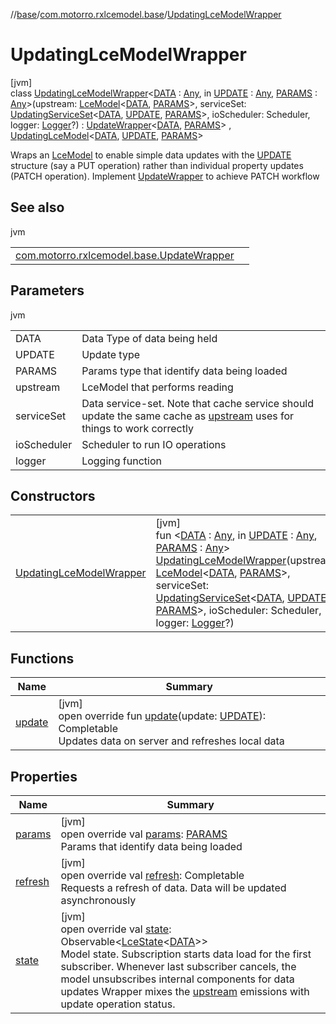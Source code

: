 //[base](../../../index.md)/[com.motorro.rxlcemodel.base](../index.md)/[UpdatingLceModelWrapper](index.md)

# UpdatingLceModelWrapper

[jvm]\
class [UpdatingLceModelWrapper](index.md)&lt;[DATA](index.md) : [Any](https://kotlinlang.org/api/latest/jvm/stdlib/kotlin/-any/index.html), in [UPDATE](index.md) : [Any](https://kotlinlang.org/api/latest/jvm/stdlib/kotlin/-any/index.html), [PARAMS](index.md) : [Any](https://kotlinlang.org/api/latest/jvm/stdlib/kotlin/-any/index.html)&gt;(upstream: [LceModel](../-lce-model/index.md)&lt;[DATA](index.md), [PARAMS](index.md)&gt;, serviceSet: [UpdatingServiceSet](../../com.motorro.rxlcemodel.base.service/-updating-service-set/index.md)&lt;[DATA](index.md), [UPDATE](index.md), [PARAMS](index.md)&gt;, ioScheduler: Scheduler, logger: [Logger](../-logger/index.md)?) : [UpdateWrapper](../-update-wrapper/index.md)&lt;[DATA](index.md), [PARAMS](index.md)&gt; , [UpdatingLceModel](../-updating-lce-model/index.md)&lt;[DATA](index.md), [UPDATE](index.md), [PARAMS](index.md)&gt; 

Wraps an [LceModel](../-lce-model/index.md) to enable simple data updates with the [UPDATE](index.md) structure (say a PUT operation) rather than individual property updates (PATCH operation). Implement [UpdateWrapper](../-update-wrapper/index.md) to achieve PATCH workflow

## See also

jvm

| | |
|---|---|
| [com.motorro.rxlcemodel.base.UpdateWrapper](../-update-wrapper/index.md) |  |

## Parameters

jvm

| | |
|---|---|
| DATA | Data Type of data being held |
| UPDATE | Update type |
| PARAMS | Params type that identify data being loaded |
| upstream | LceModel that performs reading |
| serviceSet | Data service-set. Note that cache service should update the same cache as [upstream](../../../../base/com.motorro.rxlcemodel.base/-updating-lce-model-wrapper/upstream.md) uses for things to work correctly |
| ioScheduler | Scheduler to run IO operations |
| logger | Logging function |

## Constructors

| | |
|---|---|
| [UpdatingLceModelWrapper](-updating-lce-model-wrapper.md) | [jvm]<br>fun &lt;[DATA](index.md) : [Any](https://kotlinlang.org/api/latest/jvm/stdlib/kotlin/-any/index.html), in [UPDATE](index.md) : [Any](https://kotlinlang.org/api/latest/jvm/stdlib/kotlin/-any/index.html), [PARAMS](index.md) : [Any](https://kotlinlang.org/api/latest/jvm/stdlib/kotlin/-any/index.html)&gt; [UpdatingLceModelWrapper](-updating-lce-model-wrapper.md)(upstream: [LceModel](../-lce-model/index.md)&lt;[DATA](index.md), [PARAMS](index.md)&gt;, serviceSet: [UpdatingServiceSet](../../com.motorro.rxlcemodel.base.service/-updating-service-set/index.md)&lt;[DATA](index.md), [UPDATE](index.md), [PARAMS](index.md)&gt;, ioScheduler: Scheduler, logger: [Logger](../-logger/index.md)?) |

## Functions

| Name | Summary |
|---|---|
| [update](update.md) | [jvm]<br>open override fun [update](update.md)(update: [UPDATE](index.md)): Completable<br>Updates data on server and refreshes local data |

## Properties

| Name | Summary |
|---|---|
| [params](../-lce-model/params.md) | [jvm]<br>open override val [params](../-lce-model/params.md): [PARAMS](index.md)<br>Params that identify data being loaded |
| [refresh](../-lce-use-case/refresh.md) | [jvm]<br>open override val [refresh](../-lce-use-case/refresh.md): Completable<br>Requests a refresh of data. Data will be updated asynchronously |
| [state](../-update-wrapper/state.md) | [jvm]<br>open override val [state](../-update-wrapper/state.md): Observable&lt;[LceState](../-lce-state/index.md)&lt;[DATA](index.md)&gt;&gt;<br>Model state. Subscription starts data load for the first subscriber. Whenever last subscriber cancels, the model unsubscribes internal components for data updates Wrapper mixes the [upstream](../../../../base/com.motorro.rxlcemodel.base/-update-wrapper/upstream.md) emissions with update operation status. |
